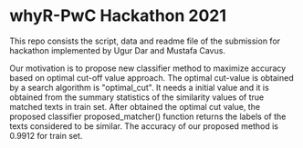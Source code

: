 # whyR-PwC Hackathon 2021

This repo consists the script, data and readme file of the submission for hackathon implemented by Ugur Dar and Mustafa Cavus.

Our motivation is to propose new classifier method to maximize accuracy based on optimal cut-off value approach. The optimal 
cut-value is obtained by a search algorithm is "optimal_cut". It needs a initial value and it is obtained from the summary 
statistics of the similarity values of true matched texts in train set. After obtained the optimal cut value, the proposed classifier proposed_matcher() function returns the labels of the texts considered to be similar. The accuracy of our proposed method is 
0.9912 for train set. 
